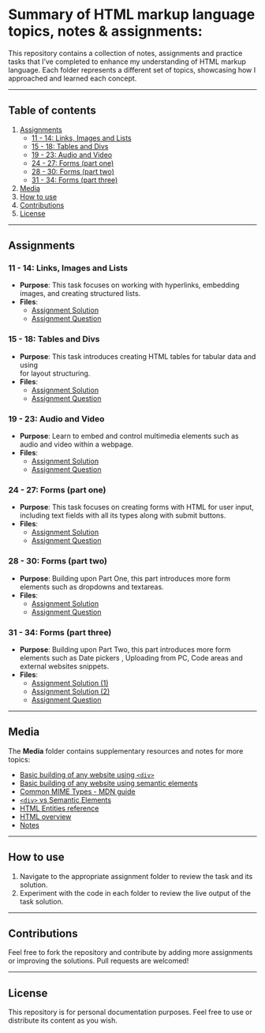 # Summary of HTML markup language topics, notes & assignments:

This repository contains a collection of notes, assignments and practice tasks that I’ve completed to enhance my understanding of HTML markup language. Each folder represents a different set of topics, showcasing how I approached and learned each concept.

---

## Table of contents

1. [Assignments](#assignments)
   - [11 - 14: Links, Images and Lists](#11---14-links-images-and-lists)
   - [15 - 18: Tables and Divs](#15---18-tables-and-divs)
   - [19 - 23: Audio and Video](#19---23-audio-and-video)
   - [24 - 27: Forms (part one)](#24---27-forms-part-one)
   - [28 - 30: Forms (part two)](#28---30-forms-part-two)
   - [31 - 34: Forms (part three)](#31---34-forms-part-three)
2. [Media](#media)
3. [How to use](#how-to-use)
4. [Contributions](#contributions)
5. [License](#license)

---

## Assignments

### 11 - 14: Links, Images and Lists

- **Purpose**: This task focuses on working with hyperlinks, embedding images, and creating structured lists.
- **Files**:
  - [Assignment Solution](<Assignments/11%20-%2014%20(Link%20-%20Image%20&%20List)/index.html>)
  - [Assignment Question](<Assignments/11%20-%2014%20(Link%20-%20Image%20&%20List)/Question.PNG>)

### 15 - 18: Tables and Divs

- **Purpose**: This task introduces creating HTML tables for tabular data and using <div> for layout structuring.
- **Files**:
  - [Assignment Solution](<Assignments/15%20-%2018%20(Table%20&%20Div)/index.html>)
  - [Assignment Question](<Assignments/15%20-%2018%20(Table%20&%20Div)/Question.PNG>)

### 19 - 23: Audio and Video

- **Purpose**: Learn to embed and control multimedia elements such as audio and video within a webpage.
- **Files**:
  - [Assignment Solution](<Assignments/19%20-%2023%20(Audio%20&%20Video)/index.html>)
  - [Assignment Question](<Assignments/19%20-%2023%20(Audio%20&%20Video)/Questions.jpg>)

### 24 - 27: Forms (part one)

- **Purpose**: This task focuses on creating forms with HTML for user input, including text fields with all its types along with submit buttons.
- **Files**:
  - [Assignment Solution](<Assignments/24%20-%2027%20(Form%20part%20one)/index.html>)
  - [Assignment Question](<Assignments/24%20-%2027%20(Form%20part%20one)/Question.PNG>)

### 28 - 30: Forms (part two)

- **Purpose**: Building upon Part One, this part introduces more form elements such as dropdowns and textareas.
- **Files**:
  - [Assignment Solution](<Assignments/28%20-%2030%20(Form%20part%20two)/index.html>)
  - [Assignment Question](<Assignments/28%20-%2030%20(Form%20part%20two)/Questions.jpg>)

### 31 - 34: Forms (part three)

- **Purpose**: Building upon Part Two, this part introduces more form elements such as Date pickers , Uploading from PC, Code areas and external websites snippets.
- **Files**:
  - [Assignment Solution (1)](<Assignments/31%20-%2034%20(Form%20part%20three)/index%20(1).html>)
  - [Assignment Solution (2)](<Assignments/31%20-%2034%20(Form%20part%20three)/index%20(2).html>)
  - [Assignment Question](<Assignments/31%20-%2034%20(Form%20part%20three)/Questions.jpg>)

---

## Media

The **Media** folder contains supplementary resources and notes for more topics:

- [Basic building of any website using `<div>`](Media/Basic%20building%20of%20any%20website%20using%20div.html)
- [Basic building of any website using semantic elements](Media/Basic%20building%20of%20any%20website%20using%20semantic%20elements.html)
- [Common MIME Types - MDN guide](Media/Common%20MIME%20types%20-%20HTTP%20-%20MDN.pdf)
- [`<div>` vs Semantic Elements](Media/div%20VS%20semantic%20elements.png)
- [HTML Entities reference](Media/HTML%20Entities.pdf)
- [HTML overview](Media/HTML.txt)
- [Notes](Media/Notes.txt)

---

## How to use

1. Navigate to the appropriate assignment folder to review the task and its solution.
2. Experiment with the code in each folder to review the live output of the task solution.

---

## Contributions

Feel free to fork the repository and contribute by adding more assignments or improving the solutions. Pull requests are welcomed!

---

## License

This repository is for personal documentation purposes. Feel free to use or distribute its content as you wish.
